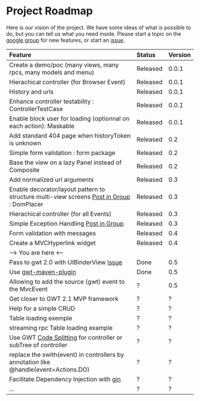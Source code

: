 # Project Roadmap #

Here is our vision of the project.
We have some ideas of what is possible to do, but you can tell us what you need inside.
Please start a topic on the [google group](http://groups.google.com/group/gwt-mvc) for new features, or start an [issue](http://code.google.com/p/gwt-mvc/issues/list).

| **Feature** | **Status** | **Version** |
|:------------|:-----------|:------------|
| Create a demo/poc (many views, many rpcs, many models and menu) | Released   | 0.0.1       |
| Hierachical controller (for Browser Event) | Released   | 0.0.1       |
| History and urls | Released   | 0.0.1       |
| Enhance controller testability : ControllerTestCase| Released   | 0.0.1       |
| Enable block user for loading (optionnal on each action): Maskable | Released   | 0.0.1       |
| Add standard 404 page when historyToken is unknown | Released   | 0.2         |
| Simple form validation : form package | Released   | 0.2         |
| Base the view on a lazy Panel instead of Composite | Released   | 0.2         |
| Add normalized url arguments | Released   | 0.3         |
| Enable decorator/layout pattern to structure multi-view screens [Post in Group](http://groups.google.com/group/gwt-mvc/browse_thread/thread/bba0671fb490bdb7) : DomPlacer| Released   | 0.3         |
| Hierachical controller (for all Events) | Released   | 0.3         |
| Simple Exception Handling [Post in Group](http://groups.google.com/group/gwt-mvc/browse_thread/thread/a826a8b6b5a458fa)| Released   | 0.3         |
| Form validation with messages | Released   | 0.4         |
| Create a MVCHyperlink widget | Released   | 0.4         |
| --> You are here <-- |            |             |
| Pass to gwt 2.0 with UIBinderView [Issue](http://code.google.com/p/gwt-mvc/issues/detail?id=9) |  Done      | 0.5         |
| Use [gwt-maven-plugin](http://mojo.codehaus.org/gwt-maven-plugin/) |  Done      | 0.5         |
| Allowing to add the source (gwt) event to the MvcEvent | ?          | 0.5         |
| Get closer to GWT 2.1 MVP framework | ?          | ?           |
| Help for a simple CRUD | ?          | ?           |
| Table loading exemple | ?          | ?           |
| streaming rpc Table loading example | ?          | ?           |
| Use GWT [Code Splitting](http://code.google.com/p/google-web-toolkit/wiki/CodeSplitting) for controller or subTree of controller | ?          | ?           |
| replace the swith(event) in controllers by annotation like @handle(event=Actions.DO) | ?          | ?           |
| Facilitate Dependency Injection with [gin](http://code.google.com/p/google-gin/) | ?          | ?           |
| ...         | ?          | ?           |
